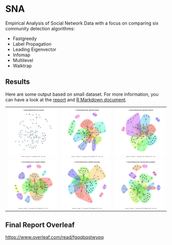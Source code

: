 # SNA
Empirical Analysis of Social Network Data with a focus on comparing six community detection algorithms:
* Fastgreedy
* Label Propagation
* Leading Eigenvector
* Infomap
* Multilevel
* Walktrap

## Results
Here are some output based on small dataset. For more information, you can have a look at the [report](https://www.overleaf.com/read/fgqqbqstwypq) and [R Markdown document](Community-Detection_smal_dataset.md).

<table>
<tr> <td>
<img src="Community-Detection_smal_dataset_files/figure-gfm/unnamed-chunk-10-1.png" alt=“Binary”>
</td>
<td> <img src="Community-Detection_smal_dataset_files/figure-gfm/unnamed-chunk-10-2.png" alt="Binary "> </td>
 <td> <img src="Community-Detection_smal_dataset_files/figure-gfm/unnamed-chunk-10-3.png" alt="Binary "> </td>
</tr>
 <tr> <td>
<img src="Community-Detection_smal_dataset_files/figure-gfm/unnamed-chunk-10-4.png" alt=“Binary”>
</td>
<td> <img src="Community-Detection_smal_dataset_files/figure-gfm/unnamed-chunk-10-5.png" alt="Binary "> </td>
 <td> <img src="Community-Detection_smal_dataset_files/figure-gfm/unnamed-chunk-10-6.png" alt="Binary "> </td>
</tr>
</table>

## Final Report Overleaf

https://www.overleaf.com/read/fgqqbqstwypq
